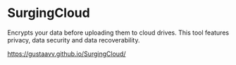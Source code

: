 ﻿# SurgingCloud

Encrypts your data before uploading them to cloud drives. This tool features privacy, data security and data recoverability.

https://gustaavv.github.io/SurgingCloud/